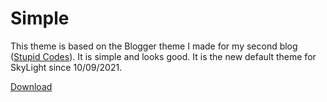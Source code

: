 # Simple

This theme is based on the Blogger theme I made for my second blog ([Stupid Codes](https://stupidstuffwastaken.blogspot.com)). It is simple and looks good. It is the new default theme for SkyLight since 10/09/2021.

[Download](https://downgit.github.io/#/home?url=https://github.com/RobinBoers/SkyLight-themelibrary/tree/master/Simple&rootDirectory=false)

